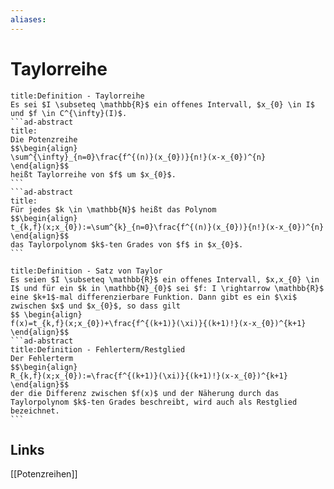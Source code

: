 ```yaml
---
aliases: 
---
```

# Taylorreihe 
````ad-abstract
title:Definition - Taylorreihe
Es sei $I \subseteq \mathbb{R}$ ein offenes Intervall, $x_{0} \in I$ und $f \in C^{\infty}(I)$.
```ad-abstract
title:
Die Potenzreihe
$$\begin{align}
\sum^{\infty}_{n=0}\frac{f^{(n)}(x_{0})}{n!}(x-x_{0})^{n}
\end{align}$$
heißt Taylorreihe von $f$ um $x_{0}$.
```
```ad-abstract
title:
Für jedes $k \in \mathbb{N}$ heißt das Polynom
$$\begin{align}
t_{k,f}(x;x_{0}):=\sum^{k}_{n=0}\frac{f^{(n)}(x_{0})}{n!}(x-x_{0})^{n}
\end{align}$$
das Taylorpolynom $k$-ten Grades von $f$ in $x_{0}$.
```
````
````ad-abstract
title:Definition - Satz von Taylor
Es seien $I \subseteq \mathbb{R}$ ein offenes Intervall, $x,x_{0} \in I$ und für ein $k in \mathbb{N}_{0}$ sei $f: I \rightarrow \mathbb{R}$ eine $k+1$-mal differenzierbare Funktion. Dann gibt es ein $\xi$ zwischen $x$ und $x_{0}$, so dass gilt
$$ \begin{align}
f(x)=t_{k,f}(x;x_{0})+\frac{f^{(k+1)}(\xi)}{(k+1)!}(x-x_{0})^{k+1}
\end{align}$$
```ad-abstract
title:Definition - Fehlerterm/Restglied
Der Fehlerterm
$$\begin{align}
R_{k,f}(x;x_{0}):=\frac{f^{(k+1)}(\xi)}{(k+1)!}(x-x_{0})^{k+1}
\end{align}$$
der die Differenz zwischen $f(x)$ und der Näherung durch das Taylorpolynom $k$-ten Grades beschreibt, wird auch als Restglied bezeichnet.
```
````

## Links
[[Potenzreihen]]